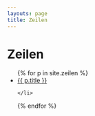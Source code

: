 ```yaml
---
layouts: page
title: Zeilen
---
```


# Zeilen


<ul>
  {% for p in site.zeilen %}
    <li>
      <a href="{{ p.url }}">{{ p.title }}</a>
     
    </li>
  {% endfor %}
</ul>